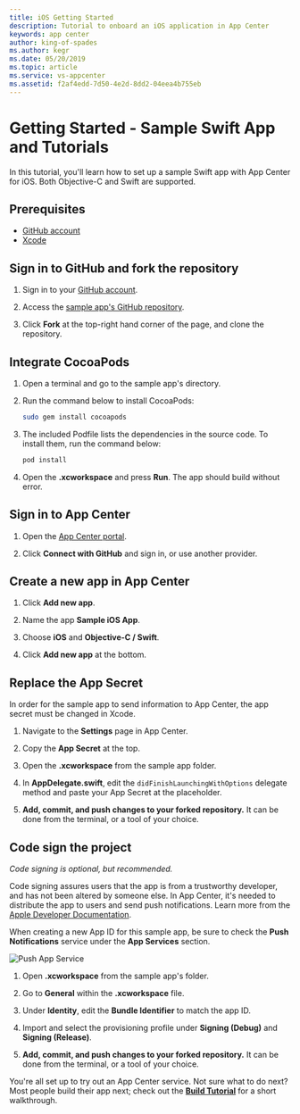 ```yaml
---
title: iOS Getting Started
description: Tutorial to onboard an iOS application in App Center
keywords: app center
author: king-of-spades
ms.author: kegr
ms.date: 05/20/2019
ms.topic: article
ms.service: vs-appcenter
ms.assetid: f2af4edd-7d50-4e2d-8dd2-04eea4b755eb
---
```


# Getting Started - Sample Swift App and Tutorials

In this tutorial, you'll learn how to set up a sample Swift app with App Center for iOS. Both Objective-C and Swift are supported.

## Prerequisites

* [GitHub account](https://github.com/join)
* [Xcode](https://itunes.apple.com/us/app/xcode/id497799835?mt=12#)

## Sign in to GitHub and fork the repository

1. Sign in to your [GitHub account](https://github.com/join).

2. Access the [sample app's GitHub repository](https://github.com/microsoft/appcenter-sampleapp-ios-swift/tree/master).

3. Click **Fork** at the top-right hand corner of the page, and clone the repository.

## Integrate CocoaPods

1. Open a terminal and go to the sample app's directory.

2. Run the command below to install CocoaPods:

   ```bash
   sudo gem install cocoapods
   ```

3. The included Podfile lists the dependencies in the source code. To install them, run the command below:

   ```bash
   pod install
   ```

4. Open the **.xcworkspace** and press **Run**. The app should build without error.


## Sign in to App Center

1. Open the [App Center portal](https://appcenter.ms).

2. Click **Connect with GitHub** and sign in, or use another provider.

## Create a new app in App Center

1. Click **Add new app**.

2. Name the app **Sample iOS App**.

3. Choose **iOS** and **Objective-C / Swift**.

4. Click **Add new app** at the bottom.  

## Replace the App Secret

In order for the sample app to send information to App Center, the app secret must be changed in Xcode.

1. Navigate to the **Settings** page in App Center.

2. Copy the **App Secret** at the top.

3. Open the **.xcworkspace** from the sample app folder.

4. In **AppDelegate.swift**, edit the `didFinishLaunchingWithOptions` delegate method and paste your App Secret at the placeholder.

5. **Add, commit, and push changes to your forked repository.** It can be done from the terminal, or a tool of your choice.

## Code sign the project

*Code signing is optional, but recommended.*

Code signing assures users that the app is from a trustworthy developer, and has not been altered by someone else. In App Center, it's needed to distribute the app to users and send push notifications. Learn more from the [Apple Developer Documentation](https://developer.apple.com/library/content/documentation/IDEs/Conceptual/AppDistributionGuide/MaintainingProfiles/MaintainingProfiles.html).

When creating a new App ID for this sample app, be sure to check the **Push Notifications** service under the **App Services** section.

  ![Push App Service](images/AppID_push_ios.png)

1. Open **.xcworkspace** from the sample app's folder.

2. Go to **General** within the **.xcworkspace** file.

3. Under **Identity**, edit the **Bundle Identifier** to match the app ID.

4. Import and select the provisioning profile under **Signing (Debug)** and **Signing (Release)**.

5. **Add, commit, and push changes to your forked repository.** It can be done from the terminal, or a tool of your choice.

You're all set up to try out an App Center service. Not sure what to do next? Most people build their app next; check out the **[Build Tutorial](build.md)** for a short walkthrough.
